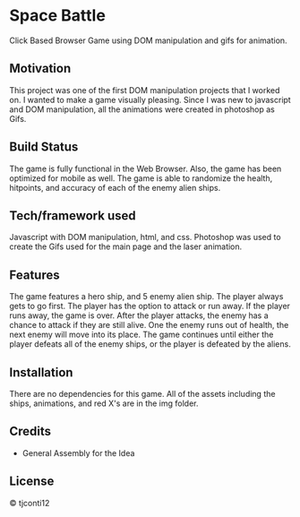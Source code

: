 # Space Battle
Click Based Browser Game using DOM manipulation and gifs for animation.

## Motivation
This project was one of the first DOM manipulation projects that I worked on. I wanted to make a game visually pleasing. Since I was new to javascript and DOM manipulation, all the animations were created in photoshop as Gifs. 

## Build Status
The game is fully functional in the Web Browser. Also, the game has been optimized for mobile as well. The game is able to randomize the health, hitpoints, and accuracy of each of the enemy alien ships.

## Tech/framework used
Javascript with DOM manipulation, html, and css. Photoshop was used to create the Gifs used for the main page and the laser animation.

## Features
The game features a hero ship, and 5 enemy alien ship. The player always gets to go first. The player has the option to attack or run away. If the player runs away, the game is over. After the player attacks, the enemy has a chance to attack if they are still alive. One the enemy runs out of health, the next enemy will move into its place. The game continues until either the player defeats all of the enemy ships, or the player is defeated by the aliens.

## Installation
There are no dependencies for this game. All of the assets including the ships, animations, and red X's are in the img folder.

## Credits
- General Assembly for the Idea

## License
&copy; tjconti12



